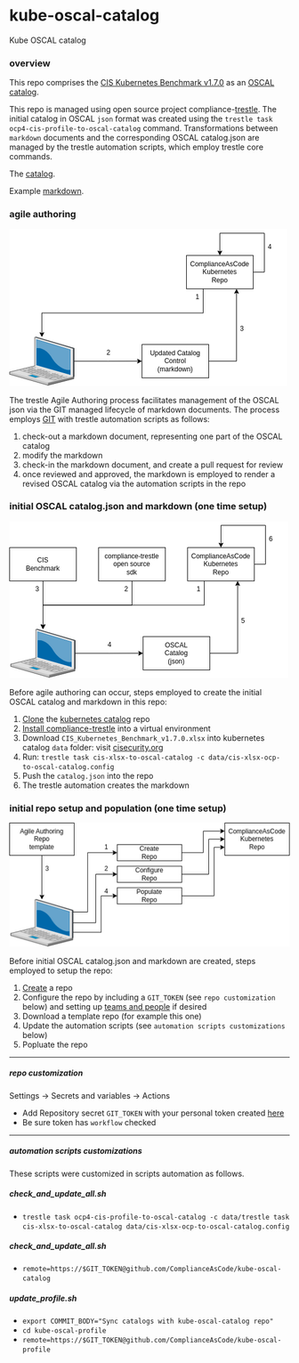 # kube-oscal-catalog
Kube OSCAL catalog

### overview

This repo comprises the [CIS Kubernetes Benchmark v1.7.0](https://workbench.cisecurity.org/files/4381) as an [OSCAL catalog](https://pages.nist.gov/OSCAL/concepts/layer/control/catalog/).

This repo is managed using open source project compliance-[trestle](https://github.com/IBM/compliance-trestle).
The initial catalog in OSCAL `json` format was created using the `trestle task ocp4-cis-profile-to-oscal-catalog` command.
Transformations between `markdown` documents and the corresponding OSCAL catalog.json are managed by the trestle automation scripts,
which employ trestle core commands.

The [catalog](catalogs/kube/catalog.json).

Example [markdown](md_catalogs/kube/CIS-1/CIS-1.1/CIS-1.1.1.md).

### agile authoring

![markdown](./drawio/Overview.markdown.drawio.png)

The trestle Agile Authoring process facilitates management of the OSCAL json via the GIT managed lifecycle of markdown documents.
The process employs [GIT](https://docs.github.com/en/repositories/working-with-files/managing-files/editing-files) with trestle automation scripts as follows:
1. check-out a markdown document, representing one part of the OSCAL catalog
2. modify the markdown
3. check-in the markdown document, and create a pull request for review
4. once reviewed and approved, the markdown is employed to render a revised OSCAL catalog via the automation scripts in the repo

### initial OSCAL catalog.json and markdown (one time setup)

![initialize](./drawio/Overview.initialize.drawio.png)

Before agile authoring can occur, steps employed to create the initial OSCAL catalog and markdown in this repo: 

1. [Clone](https://docs.github.com/en/get-started/using-git/getting-changes-from-a-remote-repository) the [kubernetes catalog](https://github.com/ComplianceAsCode/kube-oscal-catalog) repo
2. [Install compliance-trestle](https://ibm.github.io/compliance-trestle/python_trestle_setup/) into a virtual environment
3. Download `CIS_Kubernetes_Benchmark_v1.7.0.xlsx` into kubernetes catalog `data` folder: visit [cisecurity.org](https://www.cisecurity.org/benchmark/kubernetes)
4. Run: `trestle task cis-xlsx-to-oscal-catalog -c data/cis-xlsx-ocp-to-oscal-catalog.config`
5. Push the `catalog.json` into the repo
6. The trestle automation creates the markdown


### initial repo setup and population (one time setup)

![template](./drawio/Overview.template.drawio.png)

Before initial OSCAL catalog.json and markdown are created, steps employed to setup the repo:

1. [Create](https://docs.github.com/en/get-started/quickstart/create-a-repo) a repo
2. Configure the repo by including a `GIT_TOKEN` (see `repo customization` below) and setting up [teams and people](https://docs.github.com/en/repositories/managing-your-repositorys-settings-and-features/managing-repository-settings/managing-teams-and-people-with-access-to-your-repository) if desired
3. Download a template repo (for example this one)
4. Update the automation scripts (see `automation scripts customizations` below)
5. Popluate the repo 

-----

##### repo customization

Settings -> Secrets and variables -> Actions

- Add Repository secret `GIT_TOKEN` with your personal token created [here](https://github.com/settings/tokens)
- Be sure token has `workflow` checked

-----

##### automation scripts customizations

These scripts were customized in scripts automation as follows.

##### check_and_update_all.sh

- `trestle task ocp4-cis-profile-to-oscal-catalog -c data/trestle task cis-xlsx-to-oscal-catalog data/cis-xlsx-ocp-to-oscal-catalog.config`

##### check_and_update_all.sh

- `remote=https://$GIT_TOKEN@github.com/ComplianceAsCode/kube-oscal-catalog`

##### update_profile.sh

- `export COMMIT_BODY="Sync catalogs with kube-oscal-catalog repo"`
- `cd kube-oscal-profile`
- `remote=https://$GIT_TOKEN@github.com/ComplianceAsCode/kube-oscal-profile`


